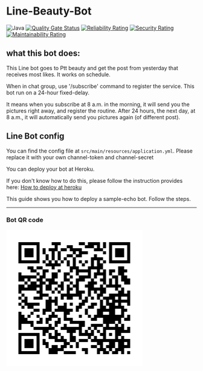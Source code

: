 # Line-Beauty-Bot

![Java](https://img.shields.io/badge/Java-17-ff696c)
[![Quality Gate Status](https://sonarcloud.io/api/project_badges/measure?project=derrykid_Line-Beauty-Bot&metric=alert_status)](https://sonarcloud.io/summary/new_code?id=derrykid_Line-Beauty-Bot)
[![Reliability Rating](https://sonarcloud.io/api/project_badges/measure?project=derrykid_Line-Beauty-Bot&metric=reliability_rating)](https://sonarcloud.io/summary/new_code?id=derrykid_Line-Beauty-Bot) 
[![Security Rating](https://sonarcloud.io/api/project_badges/measure?project=derrykid_Line-Beauty-Bot&metric=security_rating)](https://sonarcloud.io/summary/new_code?id=derrykid_Line-Beauty-Bot)
[![Maintainability Rating](https://sonarcloud.io/api/project_badges/measure?project=derrykid_Line-Beauty-Bot&metric=sqale_rating)](https://sonarcloud.io/summary/new_code?id=derrykid_Line-Beauty-Bot)

## what this bot does:
This Line bot goes to Ptt beauty and get the post from yesterday that receives most likes. It works on schedule.

When in chat group, use '/subscribe' command to register the service. This bot run on a 24-hour fixed-delay.

It means when you subscribe at 8 a.m. in the morning, it will send you the pictures right away, and register the routine.
After 24 hours, the next day, at 8 a.m., it will automatically send you pictures again (of different post).

## Line Bot config
You can find the config file at `src/main/resources/application.yml`. Please replace it with your own channel-token and channel-secret

You can deploy your bot at Heroku.

If you don't know how to do this, please follow the instruction provides here: [How to deploy at heroku](https://github.com/line/line-bot-sdk-java/tree/master/sample-spring-boot-echo) 

This guide shows you how to deploy a sample-echo bot. Follow the steps.

---

### Bot QR code
![QR-Code](./qr-code.png) 
